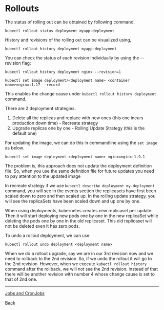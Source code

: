 # Rollouts

The status of rolling out can be obtained by following command.

```
kubectl rollout status deployment myapp-deployment
```

History and revisions of the rolling out can be visualized using,

```
kubectl rollout history deployment myapp-deployment
```

You can check the status of each revision individually by using the --revision flag:

```
kubectl rollout history deployment nginx --revision=1
```

```
kubectl set image deployment/<deployment name> <container name>=nginx:1.17 --record
``` 

This enables the change cause under `kubectl rollout history deployment` command.

There are 2 deployment strategies.

1. Delete all the replicas and replace with new ones (this one incurs production down time) - Recreate strategy
2. Upgrade replicas one by one - Rolling Update Strategy (this is the default one)

For updating the image, we can do this in commandline using the `set image` as below.

```
kubectl set image deployment <deployment name> nginx=nginx:1.9.1
```

The problem is, this approach does not update the deployment definition file. So, when you use the same definition file
for future updates you need to pay attention to the updated image

In recreate strategy if we use `kubectl describe deployment my-deployment` command, you will see in the events section
the replicasets have first been scaled down to zero and then scaled up. In the rolling update strategy, you will see the
replicaSets have been scaled down and up one by one.

When using deployments, kubernetes creates new replicaset per update. Then it will start deploying new pods one by one
in the new replicaSet while deleting the pods one by one in the old replicaset. This old replicaset will not be deleted
even it has zero pods.

To undo a rollout deployment, we can use

```
kubectl rollout undo deployment <deployment name>
```

When we do a rollout upgrade, say we are in our 3rd revision now and we need to rollback to the 2nd revision. So, if we
undo the rollout it will go to the 2nd revision. However, when we execute `kubectl rollout history` command after the
rollback, we will not see the 2nd revision. Instead of that there will be another revision with number 4 whose change
cause is set to that of 2nd one.

---
[Jobs and CronJobs](jobs-cron.md)

[Back](index.md)